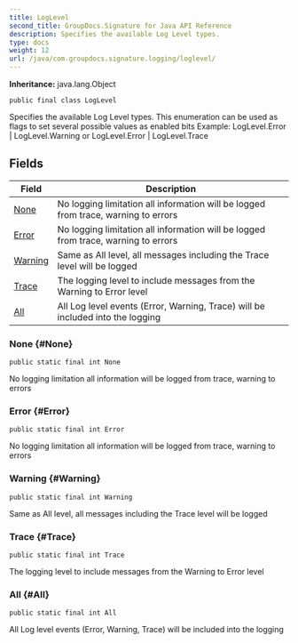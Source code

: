 ```yaml
---
title: LogLevel
second_title: GroupDocs.Signature for Java API Reference
description: Specifies the available Log Level types.
type: docs
weight: 12
url: /java/com.groupdocs.signature.logging/loglevel/
---
```

**Inheritance:**
java.lang.Object
```
public final class LogLevel
```

Specifies the available Log Level types. This enumeration can be used as flags to set several possible values as enabled bits Example: LogLevel.Error | LogLevel.Warning or LogLevel.Error | LogLevel.Trace
## Fields

| Field | Description |
| --- | --- |
| [None](#None) | No logging limitation all information will be logged from trace, warning to errors |
| [Error](#Error) | No logging limitation all information will be logged from trace, warning to errors |
| [Warning](#Warning) | Same as All level, all messages including the Trace level will be logged |
| [Trace](#Trace) | The logging level to include messages from the Warning to Error level |
| [All](#All) | All Log level events (Error, Warning, Trace) will be included into the logging |
### None {#None}
```
public static final int None
```


No logging limitation all information will be logged from trace, warning to errors

### Error {#Error}
```
public static final int Error
```


No logging limitation all information will be logged from trace, warning to errors

### Warning {#Warning}
```
public static final int Warning
```


Same as All level, all messages including the Trace level will be logged

### Trace {#Trace}
```
public static final int Trace
```


The logging level to include messages from the Warning to Error level

### All {#All}
```
public static final int All
```


All Log level events (Error, Warning, Trace) will be included into the logging


